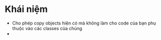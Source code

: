 
# Khái niệm

- Cho phép copy objects hiện có mà không làm cho code của bạn phụ thuộc vào các classes của chúng
- 
